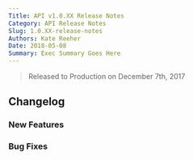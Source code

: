 ```yaml
---
Title: API v1.0.XX Release Notes
Category: API Release Notes
Slug: 1.0.XX-release-notes
Authors: Kate Reeher
Date: 2018-05-08
Summary: Exec Summary Goes Here
---
```


> Released to Production on December 7th, 2017

## Changelog

### New Features

### Bug Fixes

